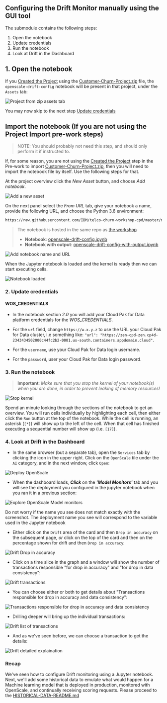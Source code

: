 ## Configuring the Drift Monitor manually using the GUI tool

The submodule contains the following steps:

1. Open the notebook
1. Update credentials
1. Run the notebook
1. Look at Drift in the Dashboard

## 1. Open the notebook

If you [Created the Project](https://ibm-developer.gitbook.io/cloudpakfordata-telco-churn-workshop/getting-started/pre-work#create-a-new-project) using the [Customer-Churn-Project.zip](https://github.ibm.com/IBMDeveloper/cp4d-workshop-telco-churn/blob/master/projects/Customer-Churn-Project.zip) file, the `openscale-drift-config` notebook will be present in that project, under the `Assets` tab:

![Project from zip assets tab](../.gitbook/assets/images/openscale-config/openscale-config-drift-notebook.png)

You may now skip to the next step [Update credentials](#2-update-credentials)

## Import the notebook (If you are not using the Project Import pre-work steps)

> NOTE: You should probably not need this step, and should only perform it if instructed to.

If, for some reason, you are not using the [Created the Project](https://ibm-developer.gitbook.io/cloudpakfordata-telco-churn-workshop/getting-started/pre-work#create-a-new-project) step in the Pre-work to import [Customer-Churn-Project.zip](https://github.ibm.com/IBMDeveloper/cp4d-workshop-telco-churn/blob/master/projects/Customer-Churn-Project.zip), then you will need to import the notebook file by itself. Use the following steps for that.

At the project overview click the *New Asset* button, and choose *Add notebook*.

![Add a new asset](../.gitbook/assets/images/wml/wml-add-asset.png)

On the next panel select the *From URL* tab, give your notebook a name, provide the following URL, and choose the Python 3.6 environment:

```bash
https://raw.githubusercontent.com/IBM/telco-churn-workshop-cpd/master/notebooks/openscale-drift-config.ipynb
```

> The notebook is hosted in the same repo as [the workshop](https://github.com/IBM/telco-churn-workshop-cpd)
>
> * **Notebook**: [openscale-drift-config.ipynb](../../notebooks/openscale-drift-config.ipynb)
> * **Notebook with output**: [openscale-drift-config-with-output.ipynb](../../notebooks/with-output/openscale-drift-config-with-output.ipynb)

![Add notebook name and URL](../.gitbook/assets/images/openscale-config/openscale-config-url-drift.png)

When the Jupyter notebook is loaded and the kernel is ready then we can start executing cells.

![Notebook loaded](../.gitbook/assets/images/aios/OpenScaleNotebook.png)

### 2. Update credentials

#### WOS_CREDENTIALS

* In the notebook section *2.0*  you will add your Cloud Pak for Data platform credentials for the *WOS_CREDENTIALS*.

* For the `url` field, change `https://w.x.y.z` to use the URL your Cloud Pak for Data cluster, i.e something like: `"url": "https://zen-cpd-zen.cp4d-2343434502000c44fc2b2-0001.us-south.containers.appdomain.cloud"`.
* For the `username`, use your Cloud Pak for Data login username.
* For the `password`, user your Cloud Pak for Data login password.

### 3. Run the notebook

> **Important**: *Make sure that you stop the kernel of your notebook(s) when you are done, in order to prevent leaking of memory resources!*

![Stop kernel](../.gitbook/assets/images/wml/JupyterStopKernel.png)

Spend an minute looking through the sections of the notebook to get an overview. You will run cells individually by highlighting each cell, then either click the `Run` button at the top of the notebook. While the cell is running, an asterisk (`[*]`) will show up to the left of the cell. When that cell has finished executing a sequential number will show up (i.e. `[17]`).


### 4. Look at Drift in the Dashboard

* In the same browser \(but a separate tab\), open the `Services` tab by clicking the icon in the upper right. Click on the `OpenScale` tile under the `AI` category, and in the next window, click `Open`:

![Deploy OpenScale](../.gitbook/assets/images/aios/aios-deploy-service.png)

* When the dashboard loads, _**Click**_ on the _**'Model Monitors'**_  tab and you will see the deployment you configured in the jupyter notebook when you ran it in a previous section:

![Explore OpenScale Model monitors](../.gitbook/assets/images/openscale-config/openscale-config-explore-model-monitors.png)

Do not worry if the name you see does not match exactly with the screenshot. The deployment name you see will correspond to the variable used in the Jupyter notebook

* Either click on the `Drift` area of the card and then `Drop in accuracy` on the subsequent page, *or* 
  click on the top of the card and then on the percentage shown for drift and then `Drop in accuracy`:

![Drift Drop in accuracy](../.gitbook/assets/images/openscale-config/openscale-config-drift-drop.png)

* Click on a time slice in the graph and a window will show the number of transactions responsible "for drop in accuracy" and "for drop in data consistency":

![Drift transactions](../.gitbook/assets/images/openscale-config/openscale-config-drift-drops-consistency.png)

* You can choose either or both to get details about "Transactions responsible for drop in accuracy and data consistency":

![Transactions responsible for drop in accuracy and data consistency](../.gitbook/assets/images/openscale-config/openscale-config-drift-details.png)

* Drilling deeper will bring up the individual transactions:

![Drift list of transactions](../.gitbook/assets/images/openscale-config/openscale-config-drift-transactions-responsible.png)

* And as we've seen before, we can choose a transaction to get the details:

![Drift detailed explaination](../.gitbook/assets/images/openscale-config/openscale-config-drift-explain.png)

### Recap

We've seen how to configure Drift monitoring using a Jupyter notebook. Next, we'll add some historical data to emulate what would happen for a Machine learning model that is deployed in production, monitored with OpenScale, and continually receiving scoring requests. Please proceed to the [HISTORICAL-DATA-README.md](./HISTORICAL-DATA-README.md)
